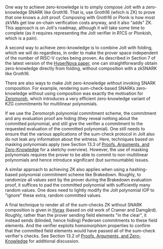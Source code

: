 One way to achieve zero-knowledge is to simply compose Jolt with a zero-knowledge SNARK like Groth16. That is, use Groth16 (which is ZK) to prove that one knows a Jolt proof. Composing with Groth16 or Plonk is how most zkVMs get low on-chain verification costs anyway, and it also "adds" ZK. This approach is on Jolt's roadmap, although it will take some time to complete (as it requires representing the Jolt verifier in R1CS or Plonkish, which is a pain). 

A second way to achieve zero-knowledge is to combine Jolt with folding, which we will do regardless, in order to make the prover space independent of the number of RISC-V cycles being proven. As described in Section 7 of the latest version of the [HyperNova paper](https://eprint.iacr.org/2023/573),
one can straightforwardly obtain zero-knowledge directly from folding, without composition with a zkSNARK like Groth16. 

There are also ways to make Jolt zero-knowledge without invoking SNARK composition. For example, rendering sum-check-based SNARKs zero-knowledge without using composition was exactly the motivation for [Zeromorph](https://eprint.iacr.org/2023/917.pdf), which introduces a very efficient zero-knowledge variant of KZG commitments for multilinear polynomials.

If we use the Zeromorph polynomial commitment scheme, the commitment and any evaluation proof are hiding (they reveal nothing about the committed polynomial, and still give the verifier a commitment to the requested evaluation of the committed polynomial). One still needs to ensure that the various applications of the sum-check protocol in Jolt also do not leak any information about the witness. Here, techniques based on masking polynomials apply (see Section 13.3 of [Proofs, Arguments, and Zero-Knowledge](https://people.cs.georgetown.edu/jthaler/ProofsArgsAndZK.html) for a sketchy overview). However, the use of masking polynomials requires the prover to be able to commit to non-multilinear polynomials and hence introduce significant (but surmountable) issues.

A similar approach to achieving ZK also applies when using a hashing-based polynomial commitment scheme like Brakedown. Roughly, to randomize all values sent by the prover during the Brakedown evaluation proof, it suffices to pad the committed polynomial with sufficiently many random values. One does need to lightly modify the Jolt polynomial IOP to "ignore" these extra, random committed values.

A final technique to render all of the sum-checks ZK without SNARK composition is given in [Hyrax](https://eprint.iacr.org/2017/1132.pdf) (based on old work of Cramer and Damgård). Roughly, rather than the prover sending field elements "in the clear", it instead sends (blinded, hence hiding) Pedersen commitments to these field elements. And the verifier exploits homomorphism properties to confirm that the committed field elements would have passed all of the sum-check verifier's checks. See Section 13.2 of [Proofs, Arguments, and Zero-Knowledge](https://people.cs.georgetown.edu/jthaler/ProofsArgsAndZK.html) for additional discussion.
